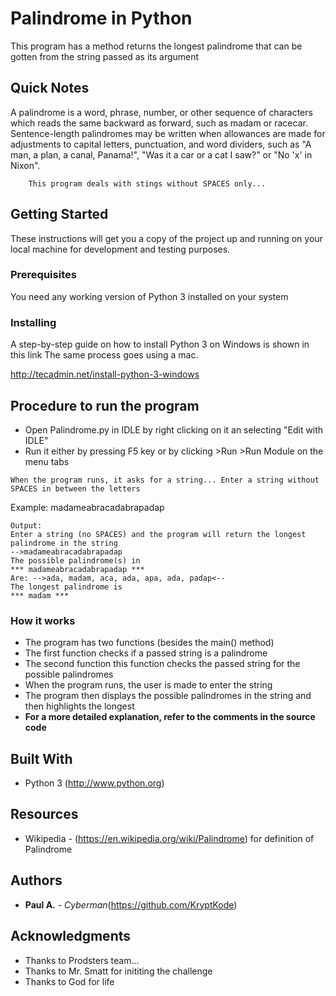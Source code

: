 # Palindrome in Python

This program has a method returns the longest palindrome that can be gotten from the string passed as its argument

## Quick Notes
A palindrome is a word, phrase, number, or other sequence of characters which reads the same backward as forward, such as madam or racecar. 
Sentence-length palindromes may be written when allowances are made for adjustments to capital letters, punctuation, and word dividers, such as "A man, a plan, a canal, Panama!", "Was it a car or a cat I saw?" or "No 'x' in Nixon".
```
	This program deals with stings without SPACES only... 
```

## Getting Started

These instructions will get you a copy of the project up and running on your local machine for development and testing purposes.

### Prerequisites

You need any working version of Python 3 installed on your system


### Installing

A step-by-step guide on how to install Python 3 on Windows is shown in this link
The same process goes using a mac.


http://tecadmin.net/install-python-3-windows




## Procedure to run the program

* Open Palindrome.py in IDLE by right clicking on it an selecting "Edit with IDLE"
* Run it either by pressing F5 key or by clicking >Run >Run Module on the menu tabs

```
When the program runs, it asks for a string... Enter a string without SPACES in between the letters
```
Example: madameabracadabrapadap
```
Output:
Enter a string (no SPACES) and the program will return the longest palindrome in the string
-->madameabracadabrapadap
The possible palindrome(s) in 
*** madameabracadabrapadap ***
Are: -->ada, madam, aca, ada, apa, ada, padap<--
The longest palindrome is 
*** madam ***
```
### How it works
* The program has two functions (besides the main() method)
* The first function checks if a passed string is a palindrome
* The second function  this function checks the passed string for the possible palindromes
* When the program runs, the user is made to enter the string
* The program then displays the possible palindromes in the string and then highlights the longest 
* **For a more detailed explanation, refer to the comments in the source code**

## Built With

* Python 3 (http://www.python.org)

## Resources
* Wikipedia - (https://en.wikipedia.org/wiki/Palindrome) for definition of Palindrome

## Authors

* **Paul A.** - *Cyberman*(https://github.com/KryptKode)


## Acknowledgments

* Thanks to Prodsters team...
* Thanks to Mr. Smatt for inititing the challenge
* Thanks to God for life